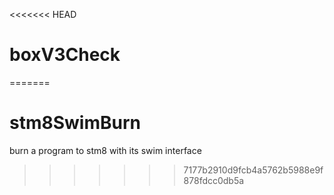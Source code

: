 <<<<<<< HEAD
# boxV3Check
=======
# stm8SwimBurn
burn a program to stm8 with its swim interface
>>>>>>> 7177b2910d9fcb4a5762b5988e9f878fdcc0db5a
